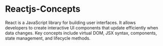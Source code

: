 # Reactjs-Concepts
React is a JavaScript library for building user interfaces. It allows developers to create interactive UI components that update efficiently when data changes. Key concepts include virtual DOM, JSX syntax, components, state management, and lifecycle methods.
